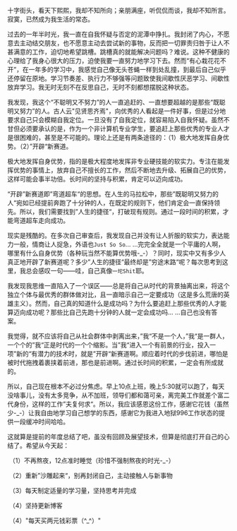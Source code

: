 ​		十字街头，看天下熙熙，我却不知所向；亲朋满座，听侃侃而谈，我却不知所言。寂寞，已然成为我生活的常态。

​		过去的一年半时光，我一直在自我怀疑与否定的泥潭中挣扎。我封闭了内心，不愿意去主动结交朋友，也不愿意主动去尝试新的事物，反而把一切罪责归咎于让人不甚满意的工作，迫切地希望跳槽。跳槽真的就能解决问题吗？难说。这种不健康的心理给了我身心很大的压力，迫使我要一直努力地学习下去。然而“有心栽花花不开”，在一年多的学习中，我感觉自己像无头苍蝇一样到处乱撞，到最后自己似乎还停留在原地。学习节奏差、执行力不够强等问题致使我间歇性厌恶学习、间歇性放弃学习。我无时无刻不在反思自己，无时不刻都想摆脱这种状态。

​		我发现，我这个“不聪明又不努力”的人一直追赶的、一直想要超越的是那些“既聪明又努力”的人。古人云"见贤思齐焉"，向优秀的人看起是一件好事，但是过分地要求自己只会模糊自我定位。一旦没有了自我定位，就容易陷入自我怀疑。虽然不甘但必须要承认的是，作为一个非计算机专业学生，要追赶上那些优秀的专业人才是很困难的，甚至是不可能的。理论上还是有两条途径的：（1）极大地发挥自身优势。（2）”开辟“新赛道。

​		极大地发挥自身优势，指的是极大程度地发挥非专业硬技能的软实力。专注在能发挥优势的事情上，放弃自己不擅长的工作，然后不断地去升级、拓展自己的优势，这样可能会事半功倍。长时间的坚持与积累，肯定可以迈向成功。

​		“开辟”新赛道即”弯道超车“的思想。在人生的马拉松中，那些”既聪明又努力的人“宛如已经提前奔跑了十分钟的人，在既定的规则下，他们肯定会一直保持领先。所以，我们需要找到”人生的捷径“，打破现有规则。通过一段时间的积累，才能弯道超车走向成功。

​		现实是残酷的。在多次自己审查后，我发现自己并没有让人折服的软实力，表达能力一般，情商让人捉急，外语也`Just So So`... ...完完全全就是一个平庸的人啊，哪里有什么自身优势（各种玩当然不能算优势哦-_-）？同时，现实中又有多少人真正地开辟了新赛道呢？多少”人生的捷径“最终却是”穷途末路“呢？每次思考到这里，我总会感叹一句——哇，自己真像`一坨Shit`耶。

​		我发现我思维一直陷入了一个误区——总是将自己从时代的背景抽离出来，将这个独立个体与最优秀的群体做对比，且一直暗示自己一定要成功（这是多么荒唐的英雄主义）。然而，自己真的知道什么是成功吗？为什么要追赶上那些优秀的人才能算迈向成功呢？那些比自己先跑十分钟的人就一定会成功吗... ...自己也没有答案。

​		我觉得，就不应该将自己从社会群体中剥离出来，”我“不是一个人，”我“是一群人，一个个的”我“正是时代的一个个缩影。当”我“进入一个有前景的行业，投入一项”新的“有潜力的技术时，就是”开辟“新赛道啊。顺应着时代的步伐前进，哪怕是被时代拖拽着裹挟着前进，那也是前进啊。通过长时间的积累，一定会有所成就的。

​		所以，自己现在根本不必过分焦虑。早上10点上班，晚上5:30就可以跑了，每天没啥事儿，没有太多竞争，从不加班，领导们都和蔼可亲，离完美工作就差个富二代身份，这样的工作”夫复何求“。所以，我应该感恩这份工作，感谢它花钱（虽然少-_-）让我自由地学习自己想学的东西，感谢它为我进入地狱996工作状态的提供一段缓冲时间哈哈。

​		这就算是提前的年度总结了吧，虽没有回顾及展望技术，但算是彻底打开自己的心结了。希望从今天起：

​		（1）不再熬夜，12点准时睡觉（珍惜不强制熬夜的时光-_-）

​		（2）重新”沙雕起来“，别再封闭自己，主动接触人与新事物

​		（3）每天制定适量的学习量，坚持思考并完成

​		（4）坚持更新博客

​		（4）"每天买两元钱彩票（^_^）"

